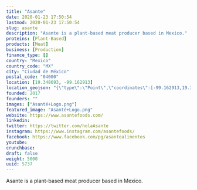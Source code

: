 ```yaml
---
title: "Asante"
date: 2020-01-23 17:50:54
lastmod: 2020-01-23 17:50:54
slug: asante
description: "Asante is a plant-based meat producer based in Mexico."
proteins: [Plant-Based]
products: [Meat]
business: [Production]
finance_type: []
country: "Mexico"
country_code: "MX"
city: "Ciudad de México"
postal_code: "04000"
location: [19.348693, -99.162913]
location_geojson: "{\"type\":\"Point\",\"coordinates\":[-99.162913,19.348693]}"
founded: 2017
founders: ""
images: ["Asanté+Logo.png"]
featured_image: "Asanté+Logo.png"
website: https://www.asantefoods.com/
linkedin: 
twitter: https://twitter.com/holaAsante
instagram: https://www.instagram.com/asantefoods/
facebook: https://www.facebook.com/pg/asantealimentos
youtube: 
crunchbase: 
draft: false
weight: 5000
uuid: 5737
---
```

Asante is a plant-based meat producer based in Mexico.
